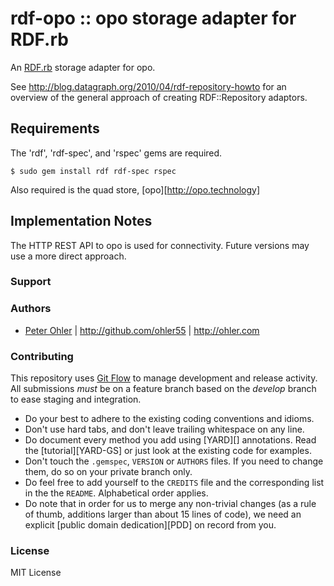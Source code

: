 # rdf-opo :: opo storage adapter for RDF.rb

An [RDF.rb][] storage adapter for opo.

See <http://blog.datagraph.org/2010/04/rdf-repository-howto> for an overview of the general approach of creating RDF::Repository adaptors.

## Requirements

The 'rdf', 'rdf-spec', and 'rspec' gems are required.

    $ sudo gem install rdf rdf-spec rspec

Also required is the quad store, [opo][http://opo.technology]

## Implementation Notes

The HTTP REST API to opo is used for connectivity. Future versions may use a
more direct approach.

### Support



### Authors
 * [Peter Ohler][] | <http://github.com/ohler55> | <http://ohler.com>

### Contributing

This repository uses [Git Flow](https://github.com/nvie/gitflow) to manage
development and release activity. All submissions _must_ be on a feature
branch based on the _develop_ branch to ease staging and integration.

* Do your best to adhere to the existing coding conventions and idioms.
* Don't use hard tabs, and don't leave trailing whitespace on any line.
* Do document every method you add using [YARD][] annotations. Read the
  [tutorial][YARD-GS] or just look at the existing code for examples.
* Don't touch the `.gemspec`, `VERSION` or `AUTHORS` files. If you need to
  change them, do so on your private branch only.
* Do feel free to add yourself to the `CREDITS` file and the corresponding
  list in the the `README`. Alphabetical order applies.
* Do note that in order for us to merge any non-trivial changes (as a rule
  of thumb, additions larger than about 15 lines of code), we need an
  explicit [public domain dedication][PDD] on record from you.

### License

MIT License

[W3C-ruby-rdf mailing list]:        http://lists.w3.org/Archives/Public/public-rdf-ruby/
[Peter Ohler]: http://ohler.com
[RDF.rb]:           http://rdf.rubyforge.org/
